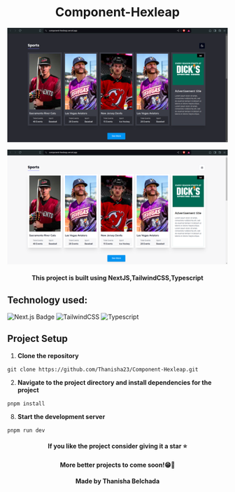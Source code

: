 <h1 align="center">Component-Hexleap</h1>
<p align="center">
  <img src="/public/darkmode.png" alt="darkmode">
</p>
<p align="center">
  <img src="/public/lightmode.png" alt="lightmode">
</p>
<div align="center"><h4>This project is built using NextJS,TailwindCSS,Typescript</h3></div>

## Technology used: 
![Next.js Badge](https://img.shields.io/badge/Next.js-000?style=for-the-badge&logo=nextdotjs&logoColor=fff)
![TailwindCSS](https://img.shields.io/badge/Tailwind_CSS-38B2AC?style=for-the-badge&logo=tailwind-css&logoColor=white)
![Typescript](https://img.shields.io/badge/TypeScript-007ACC?style=for-the-badge&logo=typescript&logoColor=white)

## Project Setup

1. **Clone the repository**
```
git clone https://github.com/Thanisha23/Component-Hexleap.git
```

2. **Navigate to the project directory and install dependencies for the project**
 ```
pnpm install
```
8. **Start the development server**
```
pnpm run dev
```

<div align="center"><h4>If you like the project consider giving it a star ⭐</h4></div>
<div align="center"><h4>More better projects to come soon!😁👀</h4></div>
<div align="center"><h4>Made by Thanisha Belchada</h4></div>
